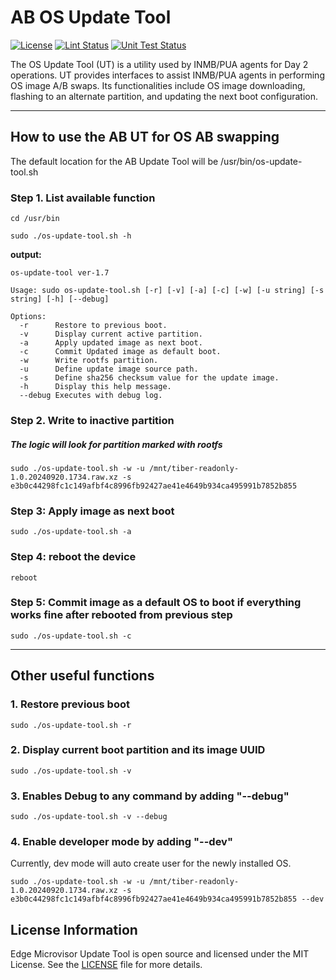 # AB OS Update Tool
[![License](https://img.shields.io/badge/License-MIT-blue.svg)](./LICENSE)
[![Lint Status](https://https://github.com/open-edge-platform/edge-microvisor-update-tool/actions/workflows/lint-sh.yml/badge.svg)](https://github.com/open-edge-platform/edge-microvisor-update-tool/actions/workflows/lint-sh.yml)
[![Unit Test Status](https://https://github.com/open-edge-platform/edge-microvisor-update-tool/actions/workflows/unit-test.yml/badge.svg)](https://[github.com/intel-innersource/os.linux.tiberos.ab-update](https://github.com/open-edge-platform/edge-microvisor-update-tool)/actions/workflows/unit-test.yml)

The OS Update Tool (UT) is a utility used by INMB/PUA agents for Day 2 operations. UT provides interfaces to assist INMB/PUA agents in performing OS image A/B swaps. Its functionalities include OS image downloading, flashing to an alternate partition, and updating the next boot configuration.

___
## How to use the AB UT for OS AB swapping

The default location for the AB Update Tool will be /usr/bin/os-update-tool.sh

### Step 1. List available function
```
cd /usr/bin
```
```
sudo ./os-update-tool.sh -h
```
**output:**
```
os-update-tool ver-1.7

Usage: sudo os-update-tool.sh [-r] [-v] [-a] [-c] [-w] [-u string] [-s string] [-h] [--debug]

Options:
  -r      Restore to previous boot.
  -v      Display current active partition.
  -a      Apply updated image as next boot.
  -c      Commit Updated image as default boot.
  -w      Write rootfs partition.
  -u      Define update image source path.
  -s      Define sha256 checksum value for the update image.
  -h      Display this help message.
  --debug Executes with debug log.
```

### Step 2. Write to inactive partition

##### The logic will look for partition marked with rootfs
```
sudo ./os-update-tool.sh -w -u /mnt/tiber-readonly-1.0.20240920.1734.raw.xz -s e3b0c44298fc1c149afbf4c8996fb92427ae41e4649b934ca495991b7852b855
```

### Step 3: Apply image as next boot
```
sudo ./os-update-tool.sh -a
```

### Step 4: reboot the device
```
reboot
```

### Step 5: Commit image as a default OS to boot if everything works fine after rebooted from previous step
```
sudo ./os-update-tool.sh -c
```

___
## Other useful functions

### 1. Restore previous boot
```
sudo ./os-update-tool.sh -r
```

### 2. Display current boot partition and its image UUID
```
sudo ./os-update-tool.sh -v
```

### 3. Enables Debug to any command by adding "--debug"
```
sudo ./os-update-tool.sh -v --debug
```

### 4. Enable developer mode by adding "--dev"

Currently, dev mode will auto create user for the newly installed OS.

```
sudo ./os-update-tool.sh -w -u /mnt/tiber-readonly-1.0.20240920.1734.raw.xz -s e3b0c44298fc1c149afbf4c8996fb92427ae41e4649b934ca495991b7852b855 --dev
```
## License Information

Edge Microvisor Update Tool is open source and licensed under the MIT License. See the [LICENSE](./LICENSE) file for more details.
